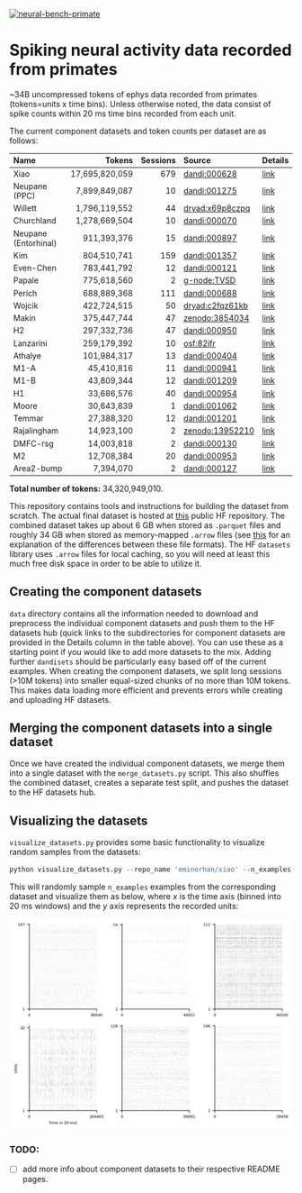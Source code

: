 <p align="left">
    <a href="https://huggingface.co/datasets/eminorhan/neural-bench-primate"><img alt="neural-bench-primate" src="https://img.shields.io/badge/HF_datasets-neural_bench_primate-blue"></a>
</p>

# Spiking neural activity data recorded from primates 

~34B uncompressed tokens of ephys data recorded from primates (tokens=units x time bins). Unless otherwise noted, the data consist of spike counts within 20 ms time bins recorded from each unit. 

The current component datasets and token counts per dataset are as follows:

| Name               | Tokens          | Sessions | Source                                                      | Details
|:-------------------|----------------:|---------:|:------------------------------------------------------------|:-----------------------------------------
| Xiao               | 17,695,820,059  | 679      | [dandi:000628](https://dandiarchive.org/dandiset/000628)    | [link](data/xiao/README.md)
| Neupane (PPC)      | 7,899,849,087   | 10       | [dandi:001275](https://dandiarchive.org/dandiset/001275)    | [link](data/neupane-ppc/README.md)
| Willett            | 1,796,119,552   | 44       | [dryad:x69p8czpq]( https://doi.org/10.5061/dryad.x69p8czpq) | [link](data/willett/README.md)
| Churchland         | 1,278,669,504   | 10       | [dandi:000070](https://dandiarchive.org/dandiset/000070)    | [link](data/churchland/README.md)
| Neupane (Entorhinal)| 911,393,376    | 15       | [dandi:000897](https://dandiarchive.org/dandiset/000897)    | [link](data/neupane-entorhinal/README.md)
| Kim                | 804,510,741     | 159      | [dandi:001357](https://dandiarchive.org/dandiset/001357)    | [link](data/kim/README.md)
| Even-Chen          | 783,441,792     | 12       | [dandi:000121](https://dandiarchive.org/dandiset/000121)    | [link](data/even-chen/README.md)
| Papale             | 775,618,560     | 2        | [g-node:TVSD](https://gin.g-node.org/paolo_papale/TVSD)     | [link](data/papale/README.md)
| Perich             | 688,889,368     | 111      | [dandi:000688](https://dandiarchive.org/dandiset/000688)    | [link](data/perich/README.md)
| Wojcik             | 422,724,515     | 50       | [dryad:c2fqz61kb](https://doi.org/10.5061/dryad.c2fqz61kb)  | [link](data/wojcik/README.md)
| Makin              | 375,447,744     | 47       | [zenodo:3854034](https://zenodo.org/records/3854034)        | [link](data/makin/README.md)
| H2                 | 297,332,736     | 47       | [dandi:000950](https://dandiarchive.org/dandiset/000950)    | [link](data/h2/README.md)
| Lanzarini          | 259,179,392     | 10       | [osf:82jfr](https://osf.io/82jfr/)                          | [link](data/lanzarini/README.md)
| Athalye            | 101,984,317     | 13       | [dandi:000404](https://dandiarchive.org/dandiset/000404)    | [link](data/athalye/README.md)
| M1-A               | 45,410,816      | 11       | [dandi:000941](https://dandiarchive.org/dandiset/000941)    | [link](data/m1-a/README.md)
| M1-B               | 43,809,344      | 12       | [dandi:001209](https://dandiarchive.org/dandiset/001209)    | [link](data/m1-b/README.md)
| H1                 | 33,686,576      | 40       | [dandi:000954](https://dandiarchive.org/dandiset/000954)    | [link](data/h1/README.md)
| Moore              | 30,643,839      | 1        | [dandi:001062](https://dandiarchive.org/dandiset/001062)    | [link](data/moore/README.md)
| Temmar             | 27,388,320      | 12       | [dandi:001201](https://dandiarchive.org/dandiset/001201)    | [link](data/temmar/README.md)
| Rajalingham        | 14,923,100      | 2        | [zenodo:13952210](https://zenodo.org/records/13952210)      | [link](data/rajalingham/README.md)
| DMFC-rsg           | 14,003,818      | 2        | [dandi:000130](https://dandiarchive.org/dandiset/000130)    | [link](data/dmfc-rsg/README.md)
| M2                 | 12,708,384      | 20       | [dandi:000953](https://dandiarchive.org/dandiset/000953)    | [link](data/m2/README.md)
| Area2-bump         | 7,394,070       | 2        | [dandi:000127](https://dandiarchive.org/dandiset/000127)    | [link](data/area2-bump/README.md)

**Total number of tokens:** 34,320,949,010. 

This repository contains tools and instructions for building the dataset from scratch. The actual final dataset is hosted at [this](https://huggingface.co/datasets/eminorhan/neural-bench-primate) public HF repository. The combined dataset takes up about 6 GB when stored as `.parquet` files and roughly 34 GB when stored as memory-mapped `.arrow` files (see [this](https://stackoverflow.com/a/56481636) for an explanation of the differences between these file formats). The HF `datasets` library uses `.arrow` files for local caching, so you will need at least this much free disk space in order to be able to utilize it. 

## Creating the component datasets
`data` directory contains all the information needed to download and preprocess the individual component datasets and push them to the HF datasets hub (quick links to the subdirectories for component datasets are provided in the Details column in the table above). You can use these as a starting point if you would like to add more datasets to the mix. Adding further `dandisets` should be particularly easy based off of the current examples. When creating the component datasets, we split long sessions (>10M tokens) into smaller equal-sized chunks of no more than 10M tokens. This makes data loading more efficient and prevents errors while creating and uploading HF datasets.

## Merging the component datasets into a single dataset
Once we have created the individual component datasets, we merge them into a single dataset with the `merge_datasets.py` script. This also shuffles the combined dataset, creates a separate test split, and pushes the dataset to the HF datasets hub.

## Visualizing the datasets
`visualize_datasets.py` provides some basic functionality to visualize random samples from the datasets:
```python
python visualize_datasets.py --repo_name 'eminorhan/xiao' --n_examples 6
```
This will randomly sample `n_examples` examples from the corresponding dataset and visualize them as below, where *x* is the time axis (binned into 20 ms windows) and the *y* axis represents the recorded units:

![](assets/xiao.jpg)

### TODO:

- [ ] add more info about component datasets to their respective README pages.
